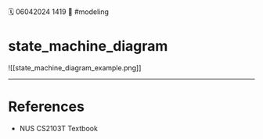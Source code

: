 🗓️ 06042024 1419
📎 #modeling

# state_machine_diagram

![[state_machine_diagram_example.png]]

---

# References

- NUS CS2103T Textbook
